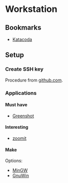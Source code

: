 # Workstation

## Bookmarks

* [Katacoda](https://www.katacoda.com/)

## Setup

### Create SSH key

Procedure from [github.com](https://help.github.com/articles/adding-a-new-ssh-key-to-your-github-account/).

### Applications

#### Must have

- [Greenshot](http://getgreenshot.org/downloads/)

#### Interesting

- [zoomit](https://docs.microsoft.com/en-us/sysinternals/downloads/zoomit)

#### Make

Options:

- [MinGW](http://www.mingw.org/)
- [GnuWin](http://gnuwin32.sourceforge.net/)
